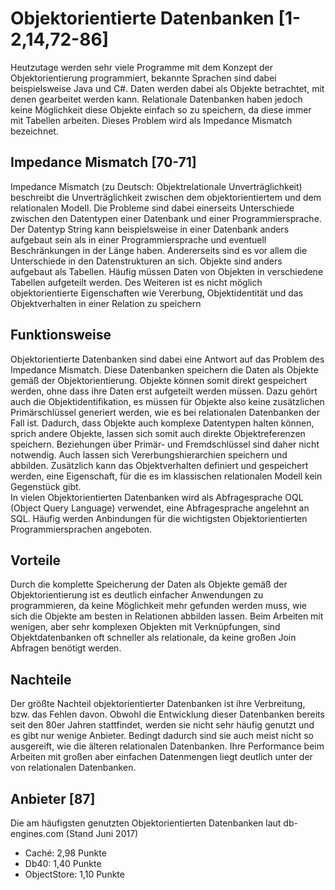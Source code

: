# Objektorientierte Datenbanken [1-2,14,72-86]
Heutzutage werden sehr viele Programme mit dem Konzept der Objektorientierung programmiert, bekannte Sprachen sind dabei beispielsweise Java und C#. Daten werden dabei als Objekte betrachtet, mit denen gearbeitet werden kann. Relationale Datenbanken haben jedoch keine Möglichkeit diese Objekte einfach so zu speichern, da diese immer mit Tabellen arbeiten. Dieses Problem wird als Impedance Mismatch bezeichnet.

## Impedance Mismatch [70-71]
Impedance Mismatch (zu Deutsch: Objektrelationale Unverträglichkeit) beschreibt die Unverträglichkeit zwischen dem objektorientiertem und dem relationalen Modell. Die Probleme sind dabei einerseits Unterschiede zwischen den Datentypen einer Datenbank und einer Programmiersprache. Der Datentyp String kann beispielsweise in einer Datenbank anders aufgebaut sein als in einer Programmiersprache und eventuell Beschränkungen in der Länge haben. Andererseits sind es vor allem die Unterschiede in den Datenstrukturen an sich. Objekte sind anders aufgebaut als Tabellen. Häufig müssen Daten von Objekten in verschiedene Tabellen aufgeteilt werden. Des Weiteren ist es nicht möglich objektorientierte Eigenschaften wie Vererbung, Objektidentität und das Objektverhalten in einer Relation zu speichern

## Funktionsweise
Objektorientierte Datenbanken sind dabei eine Antwort auf das Problem des Impedance Mismatch. Diese Datenbanken speichern die Daten als Objekte gemäß der Objektorientierung. Objekte können somit direkt gespeichert werden, ohne dass ihre Daten erst aufgeteilt werden müssen. Dazu gehört auch die Objektidentifikation, es müssen für Objekte also keine zusätzlichen Primärschlüssel generiert werden, wie es bei relationalen Datenbanken der Fall ist. Dadurch, dass Objekte auch komplexe Datentypen halten können, sprich andere Objekte, lassen sich somit auch direkte Objektreferenzen speichern. Beziehungen über Primär- und Fremdschlüssel sind daher nicht notwendig. Auch lassen sich Vererbungshierarchien speichern und abbilden. Zusätzlich kann das Objektverhalten definiert und gespeichert werden, eine Eigenschaft, für die es im klassischen relationalen Modell kein Gegenstück gibt.  
In vielen Objektorientierten Datenbanken wird als Abfragesprache OQL (Object Query Language) verwendet, eine Abfragesprache angelehnt an SQL. Häufig werden Anbindungen für die wichtigsten Objektorientierten Programmiersprachen angeboten.

## Vorteile
Durch die komplette Speicherung der Daten als Objekte gemäß der Objektorientierung ist es deutlich einfacher Anwendungen zu programmieren, da keine Möglichkeit mehr gefunden werden muss, wie sich die Objekte am besten in Relationen abbilden lassen. Beim Arbeiten mit wenigen, aber sehr komplexen Objekten mit Verknüpfungen, sind Objektdatenbanken oft schneller als relationale, da keine großen Join Abfragen benötigt werden.

## Nachteile
Der größte Nachteil objektorientierter Datenbanken ist ihre Verbreitung, bzw. das Fehlen davon. Obwohl die Entwicklung dieser Datenbanken bereits seit den 80er Jahren stattfindet, werden sie nicht sehr häufig genutzt und es gibt nur wenige Anbieter. Bedingt dadurch sind sie auch meist nicht so ausgereift, wie die älteren relationalen Datenbanken. Ihre Performance beim Arbeiten mit großen aber einfachen Datenmengen liegt deutlich unter der von relationalen Datenbanken. 

## Anbieter [87]
Die am häufigsten genutzten Objektorientierten Datenbanken laut db-engines.com (Stand Juni 2017)

* Caché: 2,98 Punkte
* Db40: 1,40 Punkte
* ObjectStore: 1,10 Punkte